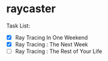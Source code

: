 # raycaster

Task List:
- [x] Ray Tracing In One Weekend
- [x] Ray Tracing : The Next Week
- [ ] Ray Tracing : The Rest of Your Life